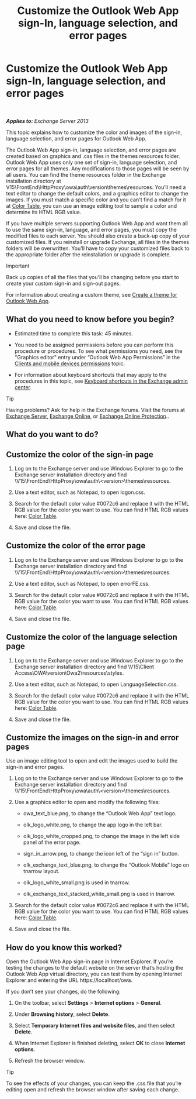 ﻿---
title: 'Customize the Outlook Web App sign-In, language selection, and error pages'
TOCTitle: Customize the Outlook Web App sign-In, language selection, and error pages
ms:assetid: d8d9f735-7181-428f-9049-b9886dce5159
ms:mtpsurl: https://technet.microsoft.com/en-us/library/Ee633483(v=EXCHG.150)
ms:contentKeyID: 53957627
ms.date: 12/09/2016
mtps_version: v=EXCHG.150
---

# Customize the Outlook Web App sign-In, language selection, and error pages

 

_**Applies to:** Exchange Server 2013_


This topic explains how to customize the color and images of the sign-in, language selection, and error pages for Outlook Web App.

The Outlook Web App sign-in, language selection, and error pages are created based on graphics and .css files in the themes resources folder. Outlook Web App uses only one set of sign-in, language selection, and error pages for all themes. Any modifications to those pages will be seen by all users. You can find the theme resources folder in the Exchange installation directory at V15\\FrontEnd\\HttpProxy\\owa\\auth\\version\\themes\\resources. You’ll need a text editor to change the default colors, and a graphics editor to change the images. If you must match a specific color and you can't find a match for it at [Color Table](https://go.microsoft.com/fwlink/p/?linkid=280679), you can use an image editing tool to sample a color and determine its HTML RGB value.

If you have multiple servers supporting Outlook Web App and want them all to use the same sign-in, language, and error pages, you must copy the modified files to each server. You should also create a back-up copy of your customized files. If you reinstall or upgrade Exchange, all files in the themes folders will be overwritten. You'll have to copy your customized files back to the appropriate folder after the reinstallation or upgrade is complete.


> [!IMPORTANT]
> Back up copies of all the files that you'll be changing before you start to create your custom sign-in and sign-out pages.



For information about creating a custom theme, see [Create a theme for Outlook Web App](create-a-theme-for-outlook-web-app-exchange-2013-help.md).

## What do you need to know before you begin?

  - Estimated time to complete this task: 45 minutes.

  - You need to be assigned permissions before you can perform this procedure or procedures. To see what permissions you need, see the "Graphics editor" entry under “Outlook Web App Permissions” in the [Clients and mobile devices permissions](clients-and-mobile-devices-permissions-exchange-2013-help.md) topic.

  - For information about keyboard shortcuts that may apply to the procedures in this topic, see [Keyboard shortcuts in the Exchange admin center](keyboard-shortcuts-in-the-exchange-admin-center-2013-help.md).


> [!TIP]
> Having problems? Ask for help in the Exchange forums. Visit the forums at <A href="https://go.microsoft.com/fwlink/p/?linkid=60612">Exchange Server</A>, <A href="https://go.microsoft.com/fwlink/p/?linkid=267542">Exchange Online</A>, or <A href="https://go.microsoft.com/fwlink/p/?linkid=285351">Exchange Online Protection</A>..



## What do you want to do?

## Customize the color of the sign-in page

1.  Log on to the Exchange server and use Windows Explorer to go to the Exchange server installation directory and find \\V15\\FrontEnd\\HttpProxy\\owa\\auth\\\<version\>\\themes\\resources.

2.  Use a text editor, such as Notepad, to open logon.css.

3.  Search for the default color value \#0072c6 and replace it with the HTML RGB value for the color you want to use. You can find HTML RGB values here: [Color Table](https://go.microsoft.com/fwlink/p/?linkid=280679).

4.  Save and close the file.

## Customize the color of the error page

1.  Log on to the Exchange server and use Windows Explorer to go to the Exchange server installation directory and find \\V15\\FrontEnd\\HttpProxy\\owa\\auth\\\<version\>\\themes\\resources.

2.  Use a text editor, such as Notepad, to open errorFE.css.

3.  Search for the default color value \#0072c6 and replace it with the HTML RGB value for the color you want to use. You can find HTML RGB values here: [Color Table](https://go.microsoft.com/fwlink/p/?linkid=280679).

4.  Save and close the file.

## Customize the color of the language selection page

1.  Log on to the Exchange server and use Windows Explorer to go to the Exchange server installation directory and find \\V15\\Client Access\\OWA\\version\\Owa2\\resources\\styles.

2.  Use a text editor, such as Notepad, to open LanguageSelection.css.

3.  Search for the default color value \#0072c6 and replace it with the HTML RGB value for the color you want to use. You can find HTML RGB values here: [Color Table](https://go.microsoft.com/fwlink/p/?linkid=280679).

4.  Save and close the file.

## Customize the images on the sign-in and error pages

Use an image editing tool to open and edit the images used to build the sign-in and error pages.

1.  Log on to the Exchange server and use Windows Explorer to go to the Exchange server installation directory and find \\V15\\FrontEnd\\HttpProxy\\owa\\auth\\\<version\>\\themes\\resources.

2.  Use a graphics editor to open and modify the following files:
    
      - owa\_text\_blue.png, to change the “Outlook Web App” text logo.
    
      - olk\_logo\_white.png, to change the app logo in the left bar.
    
      - olk\_logo\_white\_cropped.png, to change the image in the left side panel of the error page.
    
      - sign\_in\_arrow.png, to change the icon left of the “sign in” button.
    
      - olk\_exchange\_text\_blue.png, to change the “Outlook Mobile” logo on tnarrow layout.
    
      - olk\_logo\_white\_small.png is used in tnarrow.
    
      - olk\_exchange\_text\_stacked\_white\_small.png is used in tnarrow.

3.  Search for the default color value \#0072c6 and replace it with the HTML RGB value for the color you want to use. You can find HTML RGB values here: [Color Table](https://go.microsoft.com/fwlink/p/?linkid=280679).

4.  Save and close the file.

## How do you know this worked?

Open the Outlook Web App sign-in page in Internet Explorer. If you’re testing the changes to the default website on the server that’s hosting the Outlook Web App virtual directory, you can test them by opening Internet Explorer and entering the URL https://localhost/owa.

If you don’t see your changes, do the following:

1.  On the toolbar, select **Settings** \> **Internet options** \> **General**.

2.  Under **Browsing history**, select **Delete**.

3.  Select **Temporary Internet files and website files**, and then select **Delete**.

4.  When Internet Explorer is finished deleting, select **OK** to close **Internet options**.

5.  Refresh the browser window.


> [!TIP]
> To see the effects of your changes, you can keep the .css file that you’re editing open and refresh the browser window after saving each change.


